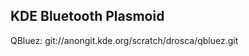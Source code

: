 KDE Bluetooth Plasmoid
-----------------------------

QBluez: git://anongit.kde.org/scratch/drosca/qbluez.git
